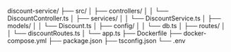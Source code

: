 discount-service/
├── src/
│   ├── controllers/
│   │   └── DiscountController.ts
│   ├── services/
│   │   └── DiscountService.ts
│   ├── models/
│   │   └── Discount.ts
│   ├── config/
│   │   └── db.ts
│   ├── routes/
│   │   └── discountRoutes.ts
│   └── app.ts
├── Dockerfile
├── docker-compose.yml
├── package.json
├── tsconfig.json
└── .env
